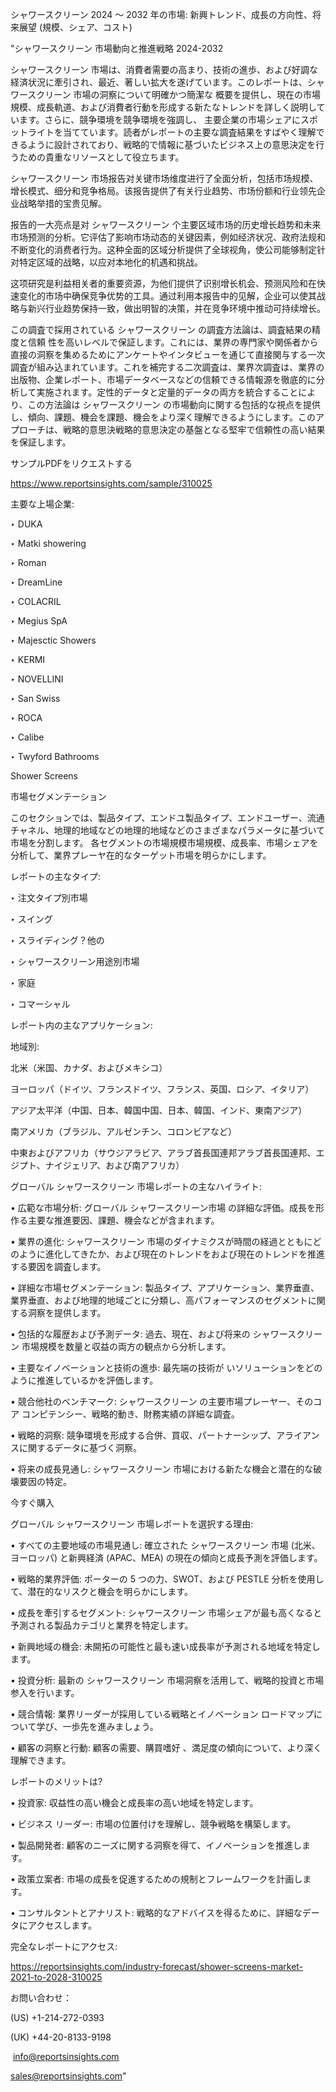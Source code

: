 シャワースクリーン 2024 ～ 2032 年の市場: 新興トレンド、成長の方向性、将来展望 (規模、シェア、コスト)

"シャワースクリーン 市場動向と推進戦略 2024-2032

シャワースクリーン 市場は、消費者需要の高まり、技術の進歩、および好調な経済状況に牽引され、最近、著しい拡大を遂げています。このレポートは、シャワースクリーン 市場の洞察について明確かつ簡潔な
概要を提供し、現在の市場規模、成長軌道、および消費者行動を形成する新たなトレンドを詳しく説明しています。さらに、競争環境を競争環境を強調し、
主要企業の市場シェアにスポットライトを当てています。読者がレポートの主要な調査結果をすばやく理解できるように設計されており、戦略的で情報に基づいたビジネス上の意思決定を行うための貴重なリソースとして役立ちます。

シャワースクリーン 市场报告对关键市场维度进行了全面分析，包括市场规模、增长模式、细分和竞争格局。该报告提供了有关行业趋势、市场份额和行业领先企业战略举措的宝贵见解。

报告的一大亮点是对 シャワースクリーン 个主要区域市场的历史增长趋势和未来市场预测的分析。它评估了影响市场动态的关键因素，例如经济状况、政府法规和不断变化的消费者行为。这种全面的区域分析提供了全球视角，使公司能够制定针对特定区域的战略，以应对本地化的机遇和挑战。

这项研究是利益相关者的重要资源，为他们提供了识别增长机会、预测风险和在快速变化的市场中确保竞争优势的工具。通过利用本报告中的见解，企业可以使其战略与新兴行业趋势保持一致，做出明智的决策，并在竞争环境中推动可持续增长。

この調査で採用されている シャワースクリーン の調査方法論は、調査結果の精度と信頼
性を高いレベルで保証します。これには、業界の専門家や関係者から直接の洞察を集めるためにアンケートやインタビューを通じて直接関与する一次調査が組み込まれています。これを補完する二次調査は、業界次調査は、業界の出版物、企業レポート、市場データベースなどの信頼できる情報源を徹底的に分析して実施されます。定性的データと定量的データの両方を統合することにより、この方法論は シャワースクリーン の市場動向に関する包括的な視点を提供し、傾向、課題、機会を課題、機会をより深く理解できるようにします。このアプローチは、戦略的意思決戦略的意思決定の基盤となる堅牢で信頼性の高い結果を保証します。

サンプルPDFをリクエストする

https://www.reportsinsights.com/sample/310025

主要な上場企業:

‣ DUKA

‣ Matki showering

‣ Roman

‣ DreamLine

‣ COLACRIL

‣ Megius SpA

‣ Majesctic Showers

‣ KERMI

‣ NOVELLINI

‣ San Swiss

‣ ROCA

‣ Calibe

‣ Twyford Bathrooms

Shower Screens

市場セグメンテーション

このセクションでは、製品タイプ、エンドユ製品タイプ、エンドユーザー、流通チャネル、地理的地域などの地理的地域などのさまざまなパラメータに基づいて市場を分割します。 各セグメントの市場規模市場規模、成長率、市場シェアを分析して、業界プレーヤ在的なターゲット市場を明らかにします。

レポートの主なタイプ:

‣ 注文タイプ別市場

‣ スイング

‣ スライディング？他の

‣ シャワースクリーン用途別市場

‣ 家庭

‣ コマーシャル

レポート内の主なアプリケーション:

地域別:

北米（米国、カナダ、およびメキシコ）

ヨーロッパ（ドイツ、フランスドイツ、フランス、英国、ロシア、イタリア）

アジア太平洋（中国、日本、韓国中国、日本、韓国、インド、東南アジア）

南アメリカ（ブラジル、アルゼンチン、コロンビアなど）

中東およびアフリカ（サウジアラビア、アラブ首長国連邦アラブ首長国連邦、エジプト、ナイジェリア、および南アフリカ）

グローバル シャワースクリーン 市場レポートの主なハイライト:

• 広範な市場分析: グローバル シャワースクリーン市場 の詳細な評価。成長を形作る主要な推進要因、課題、機会などが含まれます。

• 業界の進化: シャワースクリーン 市場のダイナミクスが時間の経過とともにどのように進化してきたか、および現在のトレンドをおよび現在のトレンドを推進する要因を調査します。

• 詳細な市場セグメンテーション: 製品タイプ、アプリケーション、業界垂直、業界垂直、および地理的地域ごとに分類し、高パフォーマンスのセグメントに関する洞察を提供します。

• 包括的な履歴および予測データ: 過去、現在、および将来の シャワースクリーン 市場規模を数量と収益の両方の観点から分析します。

• 主要なイノベーションと技術の進歩: 最先端の技術が いソリューションをどのように推進しているかを評価します。

• 競合他社のベンチマーク: シャワースクリーン の主要市場プレーヤー、そのコア コンピテンシー、戦略的動き、財務実績の詳細な調査。

• 戦略的洞察: 競争環境を形成する合併、買収、パートナーシップ、アライアンスに関するデータに基づく洞察。

• 将来の成長見通し: シャワースクリーン 市場における新たな機会と潜在的な破壊要因の特定。

今すぐ購入

グローバル シャワースクリーン 市場レポートを選択する理由:

• すべての主要地域の市場見通し: 確立された シャワースクリーン 市場 (北米、ヨーロッパ) と新興経済 (APAC、MEA) の現在の傾向と成長予測を評価します。

• 戦略的業界評価: ポーターの 5 つの力、SWOT、および PESTLE 分析を使用して、潜在的なリスクと機会を明らかにします。

• 成長を牽引するセグメント: シャワースクリーン 市場シェアが最も高くなると予測される製品カテゴリと業界を特定します。

• 新興地域の機会: 未開拓の可能性と最も速い成長率が予測される地域を特定します。

• 投資分析: 最新の シャワースクリーン 市場洞察を活用して、戦略的投資と市場参入を行います。

• 競合情報: 業界リーダーが採用している戦略とイノベーション ロードマップについて学び、一歩先を進みましょう。

• 顧客の洞察と行動: 顧客の需要、購買嗜好
、満足度の傾向について、より深く理解できます。

レポートのメリットは?

• 投資家: 収益性の高い機会と成長率の高い地域を特定します。

• ビジネス リーダー: 市場の位置付けを理解し、競争戦略を構築します。

• 製品開発者: 顧客のニーズに関する洞察を得て、イノベーションを推進します。

• 政策立案者: 市場の成長を促進するための規制とフレームワークを計画します。

• コンサルタントとアナリスト: 戦略的なアドバイスを得るために、詳細なデータにアクセスします。

完全なレポートにアクセス:

https://reportsinsights.com/industry-forecast/shower-screens-market-2021-to-2028-310025

お問い合わせ：

(US) +1-214-272-0393

(UK) +44-20-8133-9198

 info@reportsinsights.com

sales@reportsinsights.com"
